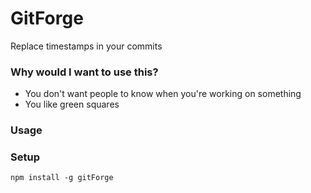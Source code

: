 GitForge
============

Replace timestamps in your commits

### Why would I want to use this?
  * You don't want people to know when you're working on something
  * You like green squares

### Usage


### Setup
```
npm install -g gitForge
```